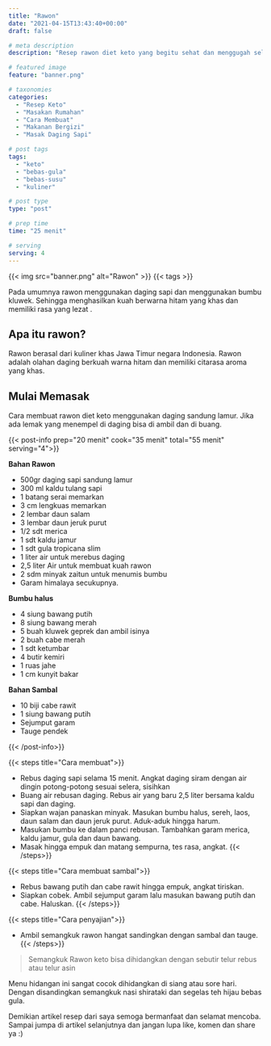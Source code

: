 ```yaml
---
title: "Rawon"
date: "2021-04-15T13:43:40+00:00"
draft: false

# meta description
description: "Resep rawon diet keto yang begitu sehat dan menggugah selera. Makanan keto yang lezat "

# featured image
feature: "banner.png"

# taxonomies
categories:
  - "Resep Keto"
  - "Masakan Rumahan"
  - "Cara Membuat"
  - "Makanan Bergizi"
  - "Masak Daging Sapi"

# post tags
tags:
  - "keto"
  - "bebas-gula"
  - "bebas-susu"
  - "kuliner"

# post type
type: "post"

# prep time
time: "25 menit"

# serving
serving: 4
---
```


{{< img src="banner.png" alt="Rawon" >}}
{{< tags >}}

Pada umumnya rawon menggunakan daging sapi dan menggunakan bumbu kluwek. Sehingga menghasilkan kuah berwarna hitam yang khas dan memiliki rasa yang lezat .

## Apa itu rawon?

Rawon berasal dari kuliner khas Jawa Timur negara Indonesia. Rawon adalah olahan daging berkuah warna hitam dan memiliki citarasa aroma yang khas.

## Mulai Memasak

Cara membuat rawon diet keto menggunakan daging sandung lamur. Jika ada lemak yang menempel di daging bisa di ambil dan di buang. 

{{< post-info prep="20 menit" cook="35 menit" total="55 menit" serving="4">}}

__Bahan Rawon__

- 500gr daging sapi sandung lamur
- 300 ml kaldu tulang sapi
- 1 batang serai memarkan
- 3 cm lengkuas memarkan
- 2 lembar daun salam
- 3 lembar daun jeruk purut
- 1/2 sdt merica
- 1 sdt kaldu jamur
- 1 sdt gula tropicana slim
- 1 liter air untuk merebus daging
- 2,5 liter Air untuk membuat kuah rawon
- 2 sdm minyak zaitun untuk menumis bumbu
- Garam himalaya secukupnya.

__Bumbu halus__

- 4 siung bawang putih
- 8 siung bawang merah
- 5 buah kluwek geprek dan ambil isinya
- 2 buah cabe merah
- 1 sdt ketumbar
- 4 butir kemiri
- 1 ruas jahe
- 1 cm kunyit bakar

__Bahan Sambal__

- 10 biji cabe rawit
- 1 siung bawang putih
- Sejumput garam
- Tauge pendek

{{< /post-info>}}

{{< steps title="Cara membuat">}}
- Rebus daging sapi selama 15 menit. Angkat daging siram dengan air dingin potong-potong sesuai selera, sisihkan
- Buang air rebusan daging. Rebus air yang baru 2,5 liter bersama kaldu sapi dan daging.
- Siapkan wajan panaskan minyak. Masukan bumbu halus, sereh, laos, daun salam dan daun jeruk purut. Aduk-aduk hingga harum.
- Masukan bumbu ke dalam panci rebusan. Tambahkan garam merica, kaldu jamur, gula dan daun bawang.
- Masak hingga empuk dan matang sempurna, tes rasa, angkat.
{{< /steps>}}

{{< steps title="Cara membuat sambal">}}
- Rebus bawang putih dan cabe rawit hingga empuk, angkat tiriskan.
- Siapkan cobek. Ambil sejumput garam lalu masukan bawang putih dan cabe. Haluskan.
{{< /steps>}}

{{< steps title="Cara penyajian">}}
 - Ambil semangkuk rawon hangat sandingkan dengan sambal dan tauge.
{{< /steps>}}

> Semangkuk Rawon keto bisa dihidangkan dengan sebutir telur rebus atau telur asin

Menu hidangan ini sangat cocok dihidangkan di siang atau sore hari. Dengan disandingkan semangkuk nasi shirataki dan segelas teh hijau bebas gula.

Demikian artikel resep dari saya semoga bermanfaat dan selamat mencoba. Sampai jumpa di artikel selanjutnya dan jangan lupa like, komen dan share ya :)
